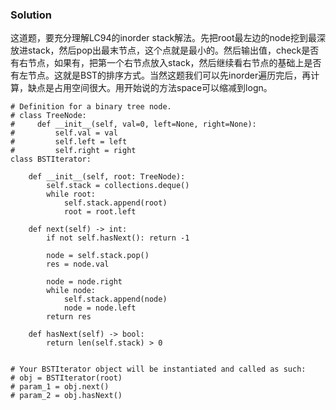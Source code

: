 ### Solution
这道题，要充分理解LC94的inorder stack解法。先把root最左边的node挖到最深放进stack，然后pop出最末节点，这个点就是最小的。然后输出值，check是否有右节点，如果有，把第一个右节点放入stack，然后继续看右节点的基础上是否有左节点。这就是BST的排序方式。当然这题我们可以先inorder遍历完后，再计算，缺点是占用空间很大。用开始说的方法space可以缩减到logn。
```
# Definition for a binary tree node.
# class TreeNode:
#     def __init__(self, val=0, left=None, right=None):
#         self.val = val
#         self.left = left
#         self.right = right
class BSTIterator:

    def __init__(self, root: TreeNode):
        self.stack = collections.deque()
        while root:
            self.stack.append(root)
            root = root.left

    def next(self) -> int:
        if not self.hasNext(): return -1
        
        node = self.stack.pop()
        res = node.val
        
        node = node.right
        while node:
            self.stack.append(node)
            node = node.left
        return res

    def hasNext(self) -> bool:
        return len(self.stack) > 0


# Your BSTIterator object will be instantiated and called as such:
# obj = BSTIterator(root)
# param_1 = obj.next()
# param_2 = obj.hasNext()
```